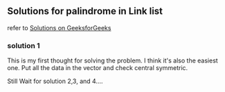 ## Solutions for palindrome in Link list

refer to [Solutions on GeeksforGeeks](https://www.geeksforgeeks.org/function-to-check-if-a-singly-linked-list-is-palindrome/)

### solution 1
This is my first thought for solving the problem.
I think it's also the easiest one. 
Put all the data in the vector and check central symmetric.

Still Wait for solution 2,3, and 4....